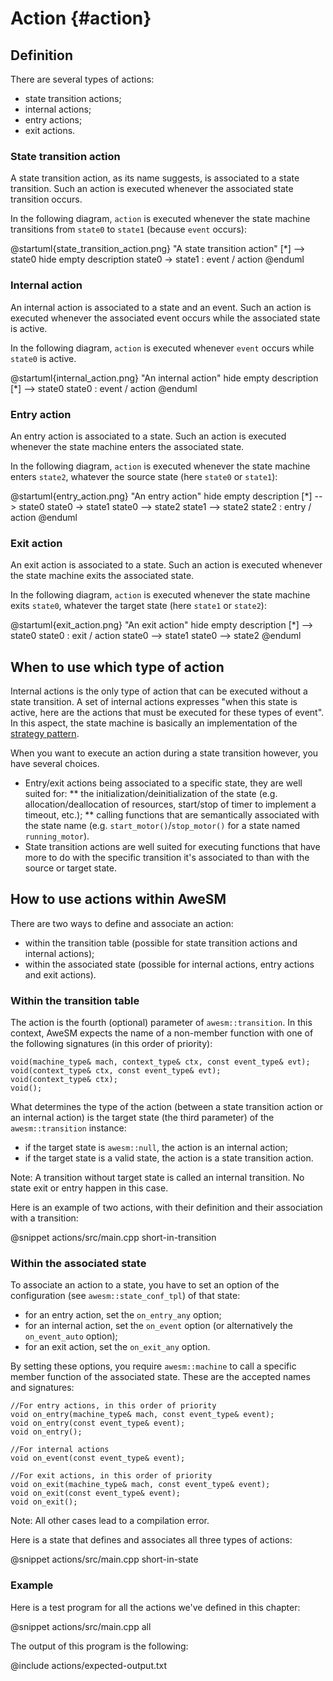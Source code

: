 # Action {#action}

## Definition

There are several types of actions:

* state transition actions;
* internal actions;
* entry actions;
* exit actions.

### State transition action

A state transition action, as its name suggests, is associated to a state transition. Such an action is executed whenever the associated state transition occurs.

In the following diagram, `action` is executed whenever the state machine transitions from `state0` to `state1` (because `event` occurs):

@startuml{state_transition_action.png} "A state transition action"
[*] --> state0
hide empty description
state0 -> state1 : event / action
@enduml

### Internal action

An internal action is associated to a state and an event. Such an action is executed whenever the associated event occurs while the associated state is active.

In the following diagram, `action` is executed whenever `event` occurs while `state0` is active.

@startuml{internal_action.png} "An internal action"
hide empty description
[*] --> state0
state0 : event / action
@enduml

### Entry action

An entry action is associated to a state. Such an action is executed whenever the state machine enters the associated state.

In the following diagram, `action` is executed whenever the state machine enters `state2`, whatever the source state (here `state0` or `state1`):

@startuml{entry_action.png} "An entry action"
hide empty description
[*] --> state0
state0 -> state1
state0 --> state2
state1 --> state2
state2 : entry / action
@enduml

### Exit action

An exit action is associated to a state. Such an action is executed whenever the state machine exits the associated state.

In the following diagram, `action` is executed whenever the state machine exits `state0`, whatever the target state (here `state1` or `state2`):

@startuml{exit_action.png} "An exit action"
hide empty description
[*] --> state0
state0 : exit / action
state0 --> state1
state0 --> state2
@enduml

## When to use which type of action

Internal actions is the only type of action that can be executed without a state transition. A set of internal actions expresses "when this state is active, here are the actions that must be executed for these types of event". In this aspect, the state machine is basically an implementation of the [strategy pattern](https://en.wikipedia.org/wiki/Strategy_pattern).

When you want to execute an action during a state transition however, you have several choices.

* Entry/exit actions being associated to a specific state, they are well suited for:
** the initialization/deinitialization of the state (e.g. allocation/deallocation of resources, start/stop of timer to implement a timeout, etc.);
** calling functions that are semantically associated with the state name (e.g. `start_motor()`/`stop_motor()` for a state named `running_motor`).
* State transition actions are well suited for executing functions that have more to do with the specific transition it's associated to than with the source or target state.

## How to use actions within AweSM

There are two ways to define and associate an action:

* within the transition table (possible for state transition actions and internal actions);
* within the associated state (possible for internal actions, entry actions and exit actions).

### Within the transition table

The action is the fourth (optional) parameter of `awesm::transition`. In this context, AweSM expects the name of a non-member function with one of the following signatures (in this order of priority):

~~~{.cpp}
void(machine_type& mach, context_type& ctx, const event_type& evt);
void(context_type& ctx, const event_type& evt);
void(context_type& ctx);
void();
~~~

What determines the type of the action (between a state transition action or an internal action) is the target state (the third parameter) of the `awesm::transition` instance:

* if the target state is `awesm::null`, the action is an internal action;
* if the target state is a valid state, the action is a state transition action.

Note: A transition without target state is called an internal transition. No state exit or entry happen in this case.

Here is an example of two actions, with their definition and their association with a transition:

@snippet actions/src/main.cpp short-in-transition

### Within the associated state

To associate an action to a state, you have to set an option of the configuration (see `awesm::state_conf_tpl`) of that state:

* for an entry action, set the `on_entry_any` option;
* for an internal action, set the `on_event` option (or alternatively the `on_event_auto` option);
* for an exit action, set the `on_exit_any` option.

By setting these options, you require `awesm::machine` to call a specific member function of the associated state. These are the accepted names and signatures:

~~~{.cpp}
//For entry actions, in this order of priority
void on_entry(machine_type& mach, const event_type& event);
void on_entry(const event_type& event);
void on_entry();

//For internal actions
void on_event(const event_type& event);

//For exit actions, in this order of priority
void on_exit(machine_type& mach, const event_type& event);
void on_exit(const event_type& event);
void on_exit();
~~~

Note: All other cases lead to a compilation error.

Here is a state that defines and associates all three types of actions:

@snippet actions/src/main.cpp short-in-state

### Example

Here is a test program for all the actions we've defined in this chapter:

@snippet actions/src/main.cpp all

The output of this program is the following:

@include actions/expected-output.txt
